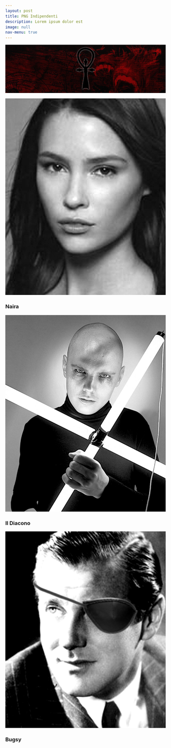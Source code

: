 ```yaml
---
layout: post
title: PNG Indipendenti
description: Lorem ipsum dolor est
image: null
nav-menu: true
---
```


<span class="image fit"><img src="assets/images/camarilla.jpg" alt="" /></span>
<div class="box alt">
	<div class="row 50% uniform">
		<div class="4u"><span class="image fit"><img src="assets/images/naira.jpg" alt="" /></span><h3>Naira</h3></div>
		<div class="4u"><span class="image fit"><img src="assets/images/diacono.jpg" alt="" /></span><h3>Il Diacono</h3></div>
		<div class="4u"><span class="image fit"><img src="assets/images/bugsy.jpg" alt="" /></span><h3>Bugsy</h3></div>
	</div>
</div>
